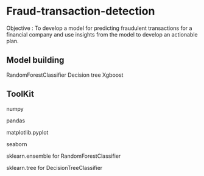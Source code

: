# Fraud-transaction-detection
Objective : To develop a model for predicting fraudulent transactions for a financial company and use insights from the model to develop an actionable plan.

## Model building
RandomForestClassifier
Decision tree
Xgboost

## ToolKit
numpy

pandas

matplotlib.pyplot

seaborn

sklearn.ensemble for RandomForestClassifier

sklearn.tree for DecisionTreeClassifier
